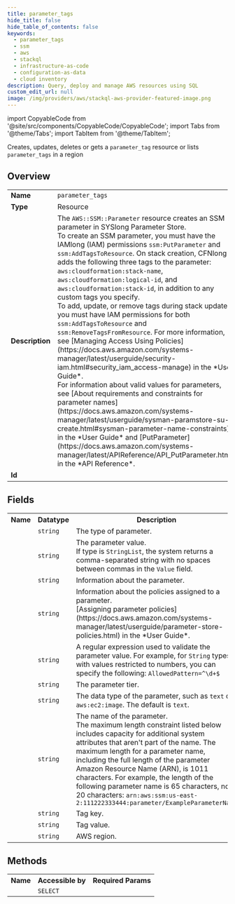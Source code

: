 ```yaml
---
title: parameter_tags
hide_title: false
hide_table_of_contents: false
keywords:
  - parameter_tags
  - ssm
  - aws
  - stackql
  - infrastructure-as-code
  - configuration-as-data
  - cloud inventory
description: Query, deploy and manage AWS resources using SQL
custom_edit_url: null
image: /img/providers/aws/stackql-aws-provider-featured-image.png
---
```


import CopyableCode from '@site/src/components/CopyableCode/CopyableCode';
import Tabs from '@theme/Tabs';
import TabItem from '@theme/TabItem';

Creates, updates, deletes or gets a <code>parameter_tag</code> resource or lists <code>parameter_tags</code> in a region

## Overview
<table><tbody>
<tr><td><b>Name</b></td><td><code>parameter_tags</code></td></tr>
<tr><td><b>Type</b></td><td>Resource</td></tr>
<tr><td><b>Description</b></td><td>The <code>AWS::SSM::Parameter</code> resource creates an SSM parameter in SYSlong Parameter Store.<br />To create an SSM parameter, you must have the IAMlong (IAM) permissions <code>ssm:PutParameter</code> and <code>ssm:AddTagsToResource</code>. On stack creation, CFNlong adds the following three tags to the parameter: <code>aws:cloudformation:stack-name</code>, <code>aws:cloudformation:logical-id</code>, and <code>aws:cloudformation:stack-id</code>, in addition to any custom tags you specify.<br />To add, update, or remove tags during stack update, you must have IAM permissions for both <code>ssm:AddTagsToResource</code> and <code>ssm:RemoveTagsFromResource</code>. For more information, see &#91;Managing Access Using Policies&#93;(https://docs.aws.amazon.com/systems-manager/latest/userguide/security-iam.html#security_iam_access-manage) in the *User Guide*.<br />For information about valid values for parameters, see &#91;About requirements and constraints for parameter names&#93;(https://docs.aws.amazon.com/systems-manager/latest/userguide/sysman-paramstore-su-create.html#sysman-parameter-name-constraints) in the *User Guide* and &#91;PutParameter&#93;(https://docs.aws.amazon.com/systems-manager/latest/APIReference/API_PutParameter.html) in the *API Reference*.</td></tr>
<tr><td><b>Id</b></td><td><CopyableCode code="aws.ssm.parameter_tags" /></td></tr>
</tbody></table>

## Fields
<table><tbody><tr><th>Name</th><th>Datatype</th><th>Description</th></tr><tr><td><CopyableCode code="type" /></td><td><code>string</code></td><td>The type of parameter.</td></tr>
<tr><td><CopyableCode code="value" /></td><td><code>string</code></td><td>The parameter value.<br />If type is <code>StringList</code>, the system returns a comma-separated string with no spaces between commas in the <code>Value</code> field.</td></tr>
<tr><td><CopyableCode code="description" /></td><td><code>string</code></td><td>Information about the parameter.</td></tr>
<tr><td><CopyableCode code="policies" /></td><td><code>string</code></td><td>Information about the policies assigned to a parameter.<br />&#91;Assigning parameter policies&#93;(https://docs.aws.amazon.com/systems-manager/latest/userguide/parameter-store-policies.html) in the *User Guide*.</td></tr>
<tr><td><CopyableCode code="allowed_pattern" /></td><td><code>string</code></td><td>A regular expression used to validate the parameter value. For example, for <code>String</code> types with values restricted to numbers, you can specify the following: <code>AllowedPattern=^\d+$</code></td></tr>
<tr><td><CopyableCode code="tier" /></td><td><code>string</code></td><td>The parameter tier.</td></tr>
<tr><td><CopyableCode code="data_type" /></td><td><code>string</code></td><td>The data type of the parameter, such as <code>text</code> or <code>aws:ec2:image</code>. The default is <code>text</code>.</td></tr>
<tr><td><CopyableCode code="name" /></td><td><code>string</code></td><td>The name of the parameter.<br />The maximum length constraint listed below includes capacity for additional system attributes that aren't part of the name. The maximum length for a parameter name, including the full length of the parameter Amazon Resource Name (ARN), is 1011 characters. For example, the length of the following parameter name is 65 characters, not 20 characters: <code>arn:aws:ssm:us-east-2:111222333444:parameter/ExampleParameterName</code></td></tr>
<tr><td><CopyableCode code="tag_key" /></td><td><code>string</code></td><td>Tag key.</td></tr>
<tr><td><CopyableCode code="tag_value" /></td><td><code>string</code></td><td>Tag value.</td></tr>
<tr><td><CopyableCode code="region" /></td><td><code>string</code></td><td>AWS region.</td></tr>
</tbody></table>

## Methods

<table><tbody>
  <tr>
    <th>Name</th>
    <th>Accessible by</th>
    <th>Required Params</th>
  </tr>
  <tr>
    <td><CopyableCode code="view" /></td>
    <td><code>SELECT</code></td>
    <td><CopyableCode code="region" /></td>
  </tr>
</tbody></table>








